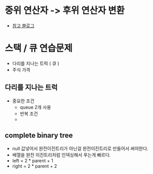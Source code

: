 # 중위 연산자 -> 후위 연산자 변환
- [참고 블로그](https://velog.io/@cria2000/%EC%95%8C%EA%B3%A0%EB%A6%AC%EC%A6%98-%EC%A0%84%EC%9C%84prefix-%EC%A4%91%EC%9C%84infix-%ED%9B%84%EC%9C%84postfix-%ED%91%9C%EA%B8%B0%EB%B2%95-%EB%B3%80%ED%99%98-%EB%B0%8F-%EA%B3%84%EC%82%B0)

# 스택 / 큐 연습문제 
- 다리를 지나는 트럭 ( 큐 )
- 주식 가격


## 다리를 지나는 트럭
- 중요한 조건 
    - queue 2개 사용
    - 반복 조건 
    - 

## complete binary tree
- null 값넣어서 완전이진트리가 아닌걸 완전이진트리로 만들어서 써야한다.
- 배열을 완전 이진트리처럼 인덱싱해서 푸는게 빠르다.
- left = 2 * parent + 1
- right = 2 * parent + 2